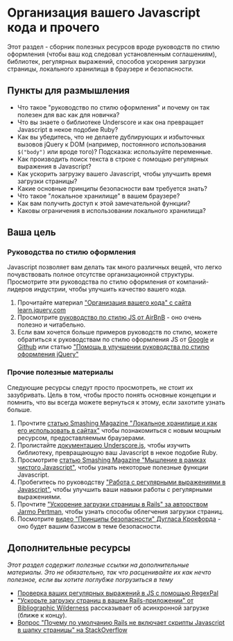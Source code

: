 # Организация вашего Javascript кода и прочего

Этот раздел - сборник полезных ресурсов вроде руководств по стилю оформления (чтобы ваш код следовал установленным соглашениям), библиотек, регулярных выражений, способов ускорения загрузки страницы, локального хранилища в браузере и безопасности.

## Пункты для размышления

* Что такое "руководство по стилю оформления" и почему он так полезен для вас как для новичка?
* Что вы знаете о библиотеке Underscore и как она превращает Javascript в некое подобие Ruby?
* Как вы убедитесь, что не делаете дублирующих и избыточных вызовов jQuery к DOM (например, постоянного использования `$("body")` или вроде того)? Подсказка: используйте переменные.
* Как производить поиск текста в строке с помощью регулярных выражения в Javascript?
* Как ускорить загрузку вашего Javascript, чтобы улучшить время загрузки страницы?
* Какие основные принципы безопасности вам требуется знать?
* Что такое "локальное хранилище" в вашем браузере?
* Как вам получить доступ к этой замечательной функции?
* Каковы ограничения в использовании локального хранилища?

## Ваша цель

### Руководства по стилю оформления

Javascript позволяет вам делать так много различных вещей, что легко почувствовать полное отсутстве организационной структуры. Просмотрите эти руководства по стилю оформления от компаний-лидеров индустрии, чтобы улучшить качество вашего кода.

1. Прочитайте материал ["Организация вашего кода" с сайта learn.jquery.com](http://learn.jquery.com/code-organization/)
2. Просмотрите [руководство по стилю JS от AirBnB](https://github.com/airbnb/javascript) - оно очень полезно и читабельно.
3. Если вам хочется больше примеров руководств по стилю, можете обратиться к руководствам по стилю оформления JS от [Google](http://google-styleguide.googlecode.com/svn/trunk/javascriptguide.xml) и [Github](https://github.com/styleguide/javascript) или статью ["Помощь в улучшении руководства по стилю оформления jQuery"](http://contribute.jquery.org/style-guide/js/)

### Прочие полезные материалы

Следующие ресурсы следут просто просмотреть, не стоит их зазубривать. Цель в том, чтобы просто понять основные концепции и помнить, что вы всегда можете вернуться к этому, если захотите узнать больше.

1. Прочтите [статью Smashing Magazine "Локальное хранилище и как его использовать в сайтах"](http://coding.smashingmagazine.com/2010/10/11/local-storage-and-how-to-use-it/) чтобы познакомиться с новым мощным ресурсом, предоставляемым браузерами.
2. Пролистайте [документацию Underscore.js](http://underscorejs.org), чтобы изучить библиотеку, превращающую ваш Javascript в некое подобие Ruby.
3. Просмотрите [статью Smashing Magazine "Мышление в рамках чистого Javascript"](http://coding.smashingmagazine.com/2013/10/06/inside-the-box-with-vanilla-javascript/), чтобы узнать некоторые полезные функции Javascript.
4. Пробегитесь по руководству ["Работа с регулярными выражениями в Javascript"](https://developer.mozilla.org/en-US/docs/Web/JavaScript/Guide/Regular_Expressions), чтобы улучшить ваши навыки работы с регулярными выражениями.
5. Прочтите ["Ускорение загрузки страницы в Rails" за авторством Jarmo Pertman](http://itreallymatters.net/post/45763483826/speeding-up-page-load-time-in-rails#.UvGCG0JdWUA), чтобы узнать способы облегчения загрузки страниц.
6. Посмотрите [видео "Принципы безопасности" Дугласа Крокфорда](http://www.youtube.com/watch?v=zKuFu19LgZA) - оно будет вашим базисом в теме безопасности.

## Дополнительные ресурсы

*Этот раздел содержит полезные ссылки на дополнительные материалы. Это не обязательно, так что расценивайте их как нечто полезное, если вы хотите поглубже погрузиться в тему*

* [Проверка ваших регулярных выражений в JS с помощью RegexPal](http://regexpal.com/)
* ["Ускорьте загрузку страниц в вашем Rails-приложении" от Bibliographic Wilderness](http://bibwild.wordpress.com/2012/11/21/speed-up-your-rails-apps-page-load/) рассказывает об асинхронной загрузке (ближе к концу).
* [Вопрос "Почему по умолчанию Rails не включает скрипты Javascript в шапку страницы" на StackOverflow](http://stackoverflow.com/questions/7584717/why-rails-doesnt-include-the-javascript-files-at-the-bottom-of-the-html-page-by)
